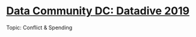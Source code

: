 # [Data Community DC: Datadive 2019](https://sites.google.com/datacommunitydc.org/datadive/home)

Topic: Conflict & Spending

